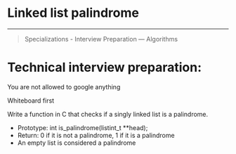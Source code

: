 #  Linked list palindrome
<hr>

> Specializations - Interview Preparation ― Algorithms

# Technical interview preparation:

<div>
    <p>
        You are not allowed to google anything
    </p>
    <p>
        Whiteboard first
    </p>
    <p>
        Write a function in C that checks if a singly linked list is a palindrome.
        <ul>
            <li>Prototype: int is_palindrome(listint_t **head);</li>
            <li>Return: 0 if it is not a palindrome, 1 if it is a palindrome</li>
            <li>An empty list is considered a palindrome</li>
        </ul>
    </p>
</div>